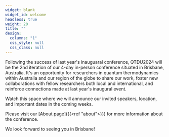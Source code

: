 ```yaml
---
widget: blank
widget_id: welcome
headless: true
weight: 20
title: ""
design:
  columns: "1"
  css_style: null
  css_class: null
---
```

Following the success of last year's inauguaral conference, QTDU2024 will be the 2nd iteration of our 4-day in-person conference situated in Brisbane, Australia. 
It's an opportunity for researchers in quantum thermodynamics within Australia and our region of the globe to share our work, foster new collaborations with fellow researchers both local and international, and reinforce connections made at last year's inaugural event.

Watch this space where we will announce our invited speakers, location, and important dates in the coming weeks.

Please visit our [About page]({{<ref "about">}}) for more information about the conference.

<!-- and the [Location page]({{<ref "location-accommodation">}}) for information about the venue/Brisbane and accommodation options. The preliminary conference programme is now available [here]({{<ref "programme">}}). #Abstract submissions and registration are now closed. -->

We look forward to seeing you in Brisbane!
